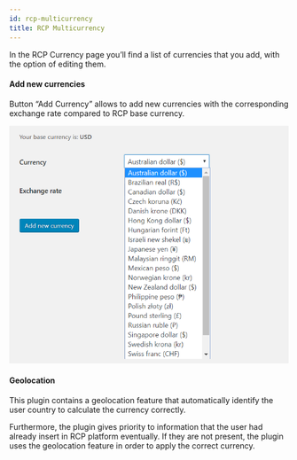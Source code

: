 ```yaml
---
id: rcp-multicurrency
title: RCP Multicurrency
---
```


In the RCP Currency page you’ll find a list of currencies that you add, with the option of editing them.

#### Add new currencies
Button “Add Currency” allows to add new currencies with the corresponding exchange rate compared to RCP base currency.

![](assets/rcp-multi.png)

#### Geolocation
This plugin contains a geolocation feature  that automatically identify the user country to calculate the currency correctly.

Furthermore, the plugin gives priority to information that the user had already insert in RCP platform eventually. If they are not present, the plugin uses the geolocation feature in order to apply the correct currency.



